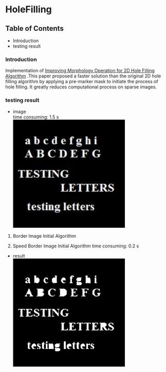 # HoleFilling

## Table of Contents
* Introduction
* testing result

### Introduction
Implementation of [Improving Morphology Operation for 2D Hole Filling Algorithm](http://www.cscjournals.org/library/manuscriptinfo.php?mc=IJIP-493)
.This paper proposed a faster solution than the original 2D hole filling algorithm by applying a pre-marker mask to initiate the process of hole filling.
It greatly reduces computational process on sparse images.  


### testing result
* image  
time consuming: 1.5 s  
![](/sample/hole.png)
1. Border Image Initial Algorithm


2. Speed Border Image Initial Algorithm
time consuming: 0.2 s  
* result  
![](/sample/result.png)
